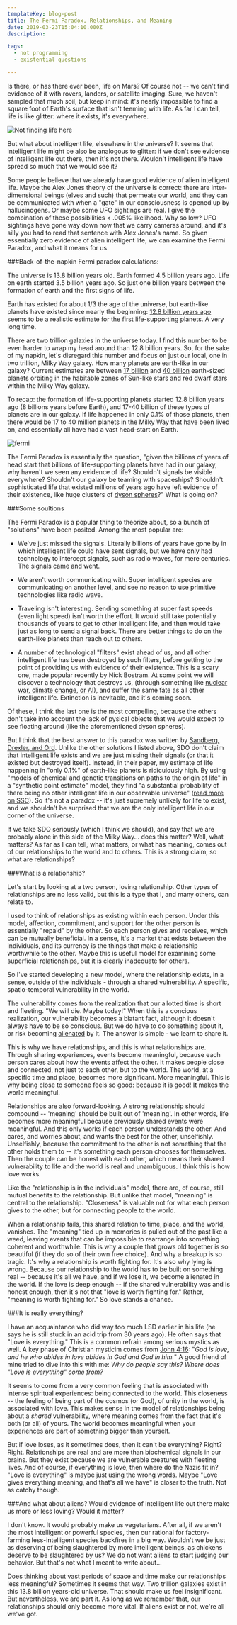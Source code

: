 ```yaml
---
templateKey: blog-post
title: The Fermi Paradox, Relationships, and Meaning
date: 2019-03-23T15:04:10.000Z
description:

tags:
  - not programming
  - existential questions

---
```

Is there, or has there ever been, life on Mars?  Of course not -- we can't find evidence of it with rovers, landers, or satellite imaging.  Sure, we haven't sampled that much soil, but keep in mind: it's nearly impossible to find a square foot of Earth's surface that isn't teeming with life.  As far I can tell, life is like glitter: where it exists, it's everywhere.

<img src="/img/mars.jpg" title="Not finding life here"/>
<br />

But what about intelligent life, elsewhere in the universe?  It seems that intelligent life might be also be analogous to glitter: if we don't see evidence of intelligent life out there, then it's not there.  Wouldn't intelligent life have spread so much that we would see it?

Some people believe that we already have good evidence of alien intelligent life.  Maybe the Alex Jones theory of the universe is correct: there are inter-dimensional beings (elves and such) that permeate our world, and they can be communicated with when a "gate" in our consciousness is opened up by hallucinogens.  Or maybe some UFO sightings are real.  I give the combination of these possibilities < .005% likelihood.  Why so low?  UFO sightings have gone way down now that we carry cameras around, and it's silly you had to read that sentence with Alex Jones's name.  So given essentially zero evidence of alien intelligent life, we can examine the Fermi Paradox, and what it means for us.

###Back-of-the-napkin Fermi paradox calculations:

The universe is 13.8 billion years old.  Earth formed 4.5 billion years ago. Life on earth started 3.5 billion years ago.  So just one billion years between the formation of earth and the first signs of life.

Earth has existed for about 1/3 the age of the universe, but earth-like planets have existed since nearly the beginning: [12.8 billion years ago](https://www.forbes.com/sites/startswithabang/2018/11/28/what-was-it-like-when-the-first-habitable-planets-formed/#1d574a6361eb) seems to be a realistic estimate for the first life-supporting planets.  A very long time.

There are two trillion galaxies in the universe today.  I find this number to be even harder to wrap my head around than 12.8 billion years.  So, for the sake of my napkin, let's disregard this number and focus on just our local, one in two trillion, Milky Way galaxy.  How many planets are earth-like in our galaxy?  Current estimates are between [17 billion](https://www.space.com/19157-billions-earth-size-alien-planets-aas221.html) and [40 billion](https://www.nytimes.com/2013/11/05/science/cosmic-census-finds-billions-of-planets-that-could-be-like-earth.html) earth-sized planets orbiting in the habitable zones of Sun-like stars and red dwarf stars within the Milky Way galaxy. 

To recap: the formation of life-supporting planets started 12.8 billion years ago (8 billions years before Earth), and 17-40 billion of these types of planets are in our galaxy.  If life happened in only 0.1% of those planets, then there would be 17 to 40 million planets in the Milky Way that have been lived on, and essentially all have had a vast head-start on Earth.

![fermi](/img/fermi.jpg)

The Fermi Paradox is essentially the question, "given the billions of years of head start that billions of life-supporting planets have had in our galaxy, why haven't we seen any evidence of life?  Shouldn't signals be visible everywhere?  Shouldn't our galaxy be teaming with spaceships?  Shouldn't sophisticated life that existed millions of years ago have left evidence of their existence, like huge clusters of [dyson spheres](https://en.wikipedia.org/wiki/Dyson_sphere)?"  What is going on?

###Some soultions

The Fermi Paradox is a popular thing to theorize about, so a bunch of "solutions" have been posited.  Among the most popular are:

- We've just missed the signals.  Literally billions of years have gone by in which intelligent life could have sent signals, but we have only had technology to intercept signals, such as radio waves, for mere centuries.  The signals came and went.

- We aren't worth communicating with.  Super intelligent species are communicating on another level, and see no reason to use primitive technologies like radio wave.

- Traveling isn't interesting.  Sending something at super fast speeds (even light speed) isn't worth the effort.  It would still take potentially thousands of years to get to other intelligent life, and then would take just as long to send a signal back.  There are better things to do on the earth-like planets than reach out to others.

- A number of technological "filters" exist ahead of us, and all other intelligent life has been destroyed by such filters, before getting to the point of providing us with evidence of their existence.  This is a scary one, made popular recently by Nick Bostram.  At some point we will discover a technology that destroys us, (through something like [nuclear war, climate change, or AI](https://www.newyorker.com/magazine/2015/11/23/doomsday-invention-artificial-intelligence-nick-bostrom)), and suffer the same fate as all other intelligent life.  Extinction is inevitable, and it's coming soon.

Of these, I think the last one is the most compelling, because the others don't take into account the lack of pysical objects that we would expect to see floating around (like the aforementioned dyson spheres).

But I think that the best answer to this paradox was written by [Sandberg, Drexler, and Ord](https://arxiv.org/abs/1806.02404).  Unlike the other solutions I listed above, SDO don't claim that intelligent life exists and we are just missing their signals (or that it existed but destroyed itself).  Instead, in their paper, my estimate of life happening in "only 0.1%" of earth-like planets is ridiculously high.  By using "models of chemical and genetic transitions on paths to the origin of life" in a "synthetic point estimate" model, they find "a substantial probability of there being no other intelligent life in our observable universe" ([read more on SSC](https://slatestarcodex.com/2018/07/03/ssc-journal-club-dissolving-the-fermi-paradox/)). So it's not a paradox -- it's just supremely unlikely for life to exist, and we shouldn't be surprised that we are the only intelligent life in our corner of the universe.

If we take SDO seriously (which I think we should), and say that we are probably alone in this side of the Milky Way... does this matter?  Well, what matters?  As far as I can tell, what matters, or what has meaning, comes out of our relationships to the world and to others.  This is a strong claim, so what are relationships?

###What is a relationship?

Let's start by looking at a two person, loving relationship.  Other types of relationships are no less valid, but this is a type that I, and many others, can relate to.  

I used to think of relationships as existing within each person.  Under this model, affection, commitment, and support for the other person is essentially "repaid" by the other.  So each person gives and receives, which can be mutually beneficial.  In a sense, it's a market that exists between the individuals, and its currency is the things that make a relationship worthwhile to the other.  Maybe this is useful model for examining some superficial relationships, but it is clearly inadequate for others.

So I've started developing a new model, where the relationship exists, in a sense, outside of the individuals - through a shared vulnerability.  A specific, spatio-temporal vulnerability in the world.

The vulnerability comes from the realization that our allotted time is short and fleeting.  "We will die.  Maybe today!"  When this is a concious realization, our vulnerability becomes a blatant fact, although it doesn't always have to be so conscious.  But we do have to do something about it, or risk becoming [alienated](https://en.wikipedia.org/wiki/Philosophy_of_S%C3%B8ren_Kierkegaard#Alienation) by it.  The answer is simple - we learn to share it.

This is why we have relationships, and this is what relationships are.  Through sharing experiences, events become meaningful, because each person cares about how the events affect the other.  It makes people close and connected, not just to each other, but to the world.  The world, at a specific time and place, becomes more significant.  More meaningful.  This is why being close to someone feels so good: because it is good!  It makes the world meaningful.

Relationships are also forward-looking.  A strong relationship should compound -- 'meaning' should be built out of 'meaning'.  In other words, life becomes more meaningful because previously shared events were meaningful.  And this only works if each person understands the other.  And cares, and worries about, and wants the best for the other, unselfishly.  Unselfishly, because the commitment to the other is not something that the other holds them to -- it's something each person chooses for themselves. Then the couple can be honest with each other, which means their shared vulnerability to life and the world is real and unambiguous.  I think this is how love works.

Like the "relationship is in the individuals" model, there are, of course, still mutual benefits to the relationship.  But unlike that model, "meaning" is central to the relationship.  "Closeness" is valuable not for what each person gives to the other, but for connecting people to the world.

When a relationship fails, this shared relation to time, place, and the world, vanishes.  The "meaning" tied up in memories is pulled out of the past like a weed, leaving events that can be impossible to rearrange into something coherent and worthwhile.  This is why a couple that grows old together is so beautiful (if they do so of their own free choice).  And why a breakup is so tragic.  It's why a relationship is worth fighting for.  It's also why lying is wrong.  Because our relationship to the world has to be built on something real -- because it's all we have, and if we lose it, we become alienated in the world.  If the love is deep enough -- if the shared vulnerability was and is honest enough, then it's not that "love is worth fighting for."  Rather, "meaning is worth fighting for."  So love stands a chance.

###It is really everything?

I have an acquaintance who did way too much LSD earlier in his life (he says he is still stuck in an acid trip from 30 years ago).  He often says that "Love is everything."  This is a common refrain among serious mystics as well.  A key phase of Christian mysticim comes from [John 4:16](https://en.wikipedia.org/wiki/Christian_mysticism#Unification): "*God is love, and he who abides in love abides in God and God in him.*" A good friend of mine tried to dive into this with me: *Why do people say this?  Where does "Love is everything" come from?*

It seems to come from a very common feeling that is associated with intense spiritual experiences: being connected to the world.  This closeness -- the feeling of being part of the cosmos (or God), of unity in the world, is associated with love.  This makes sense in the model of relationships being about a *shared* vulnerability, where meaning comes from the fact that it's both (or all) of yours.  The world becomes meaningful when your experiences are part of something bigger than yourself.


But if love loses, as it sometimes does, then it can't be everything?  Right?  Right.  Relationships are real and are more than biochemical signals in our brains.  But they exist because we are vulnerable creatures with fleeting lives.  And of course, if everything is love, then where do the Nazis fit in?  "Love is everything" is maybe just using the wrong words.  Maybe "Love gives everything meaning, and that's all we have" is closer to the truth.  Not as catchy though.

###And what about aliens?
Would evidence of intelligent life out there make us more or less loving?  Would it matter?

I don't know.  It would probably make us vegetarians.  After all, if we aren't the most intelligent or powerful species, then our rational for factory-farming less-intelligent species backfires in a big way.  Wouldn't we be just as deserving of being slaughtered by more intelligent beings, as chickens deserve to be slaughtered by us?  We do not want aliens to start judging our behavior.  But that's not what I meant to write about...

Does thinking about vast periods of space and time make our relationships less meaningful?  Sometimes it seems that way.  Two trillion galaxies exist in this 13.8 billion years-old universe.  That should make us feel insignificant.  But nevertheless, we are part it.  As long as we remember that, our relationships should only become more vital.  If aliens exist or not, we're all we've got.